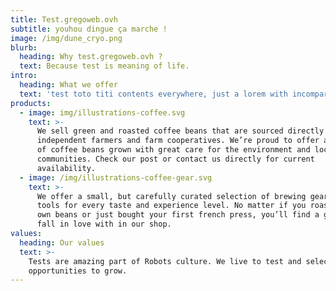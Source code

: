 ```yaml
---
title: Test.gregoweb.ovh
subtitle: youhou dingue ça marche !
image: /img/dune_cryo.png
blurb:
  heading: Why test.gregoweb.ovh ?
  text: Because test is meaning of life.
intro:
  heading: What we offer
  text: 'test toto titi contents everywhere, just a lorem with incomparable taste'
products:
  - image: img/illustrations-coffee.svg
    text: >-
      We sell green and roasted coffee beans that are sourced directly from
      independent farmers and farm cooperatives. We’re proud to offer a variety
      of coffee beans grown with great care for the environment and local
      communities. Check our post or contact us directly for current
      availability.
  - image: /img/illustrations-coffee-gear.svg
    text: >-
      We offer a small, but carefully curated selection of brewing gear and
      tools for every taste and experience level. No matter if you roast your
      own beans or just bought your first french press, you’ll find a gadget to
      fall in love with in our shop.
values:
  heading: Our values
  text: >-
    Tests are amazing part of Robots culture. We live to test and select best
    opportunities to grow.
---
```



